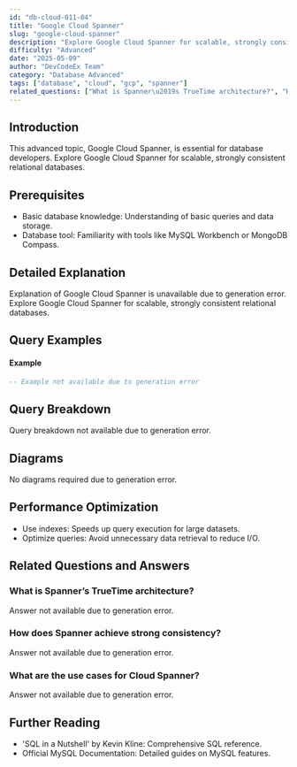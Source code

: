 ```yaml
---
id: "db-cloud-011-04"
title: "Google Cloud Spanner"
slug: "google-cloud-spanner"
description: "Explore Google Cloud Spanner for scalable, strongly consistent relational databases."
difficulty: "Advanced"
date: "2025-05-09"
author: "DevCodeEx Team"
category: "Database Advanced"
tags: ["database", "cloud", "gcp", "spanner"]
related_questions: ["What is Spanner\u2019s TrueTime architecture?", "How does Spanner achieve strong consistency?", "What are the use cases for Cloud Spanner?"]
---
```


## Introduction

This advanced topic, Google Cloud Spanner, is essential for database developers. Explore Google Cloud Spanner for scalable, strongly consistent relational databases.

## Prerequisites

- Basic database knowledge: Understanding of basic queries and data storage.
- Database tool: Familiarity with tools like MySQL Workbench or MongoDB Compass.

## Detailed Explanation

Explanation of Google Cloud Spanner is unavailable due to generation error. Explore Google Cloud Spanner for scalable, strongly consistent relational databases.

## Query Examples

#### Example
```sql
-- Example not available due to generation error
```

## Query Breakdown

Query breakdown not available due to generation error.

## Diagrams

No diagrams required due to generation error.

## Performance Optimization

- Use indexes: Speeds up query execution for large datasets.
- Optimize queries: Avoid unnecessary data retrieval to reduce I/O.

## Related Questions and Answers

### What is Spanner’s TrueTime architecture?

Answer not available due to generation error.

### How does Spanner achieve strong consistency?

Answer not available due to generation error.

### What are the use cases for Cloud Spanner?

Answer not available due to generation error.

## Further Reading

- 'SQL in a Nutshell' by Kevin Kline: Comprehensive SQL reference.
- Official MySQL Documentation: Detailed guides on MySQL features.
